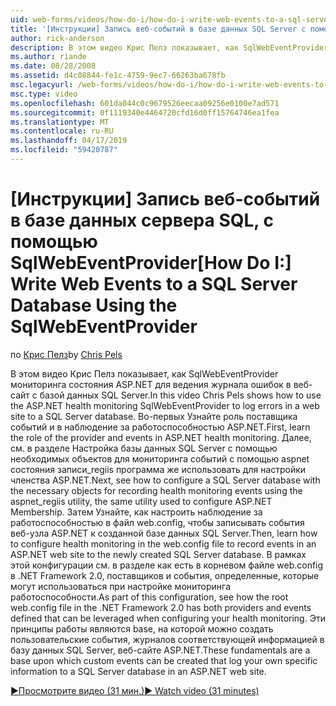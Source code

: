 ```yaml
---
uid: web-forms/videos/how-do-i/how-do-i-write-web-events-to-a-sql-server-database-using-the-sqlwebeventprovider
title: '[Инструкции] Запись веб-событий в базе данных SQL Server с помощью SqlWebEventProvider | Документация Майкрософт'
author: rick-anderson
description: В этом видео Крис Пелз показывает, как SqlWebEventProvider мониторинга состояния ASP.NET для ведения журнала ошибок в веб-сайт с базой данных SQL Server. Во-первых, очистить...
ms.author: riande
ms.date: 08/28/2008
ms.assetid: d4c08844-fe1c-4759-9ec7-66263ba678fb
msc.legacyurl: /web-forms/videos/how-do-i/how-do-i-write-web-events-to-a-sql-server-database-using-the-sqlwebeventprovider
msc.type: video
ms.openlocfilehash: 601da044c0c9679526eecaa09256e0100e7ad571
ms.sourcegitcommit: 0f1119340e4464720cfd16d0ff15764746ea1fea
ms.translationtype: MT
ms.contentlocale: ru-RU
ms.lasthandoff: 04/17/2019
ms.locfileid: "59420787"
---
```

# <a name="how-do-i-write-web-events-to-a-sql-server-database-using-the-sqlwebeventprovider"></a><span data-ttu-id="681d3-104">[Инструкции] Запись веб-событий в базе данных сервера SQL, с помощью SqlWebEventProvider</span><span class="sxs-lookup"><span data-stu-id="681d3-104">[How Do I:] Write Web Events to a SQL Server Database Using the SqlWebEventProvider</span></span>

<span data-ttu-id="681d3-105">по [Крис Пелз](https://twitter.com/chrispels)</span><span class="sxs-lookup"><span data-stu-id="681d3-105">by [Chris Pels](https://twitter.com/chrispels)</span></span>

<span data-ttu-id="681d3-106">В этом видео Крис Пелз показывает, как SqlWebEventProvider мониторинга состояния ASP.NET для ведения журнала ошибок в веб-сайт с базой данных SQL Server.</span><span class="sxs-lookup"><span data-stu-id="681d3-106">In this video Chris Pels shows how to use the ASP.NET health monitoring SqlWebEventProvider to log errors in a web site to a SQL Server database.</span></span> <span data-ttu-id="681d3-107">Во-первых Узнайте роль поставщика событий и в наблюдение за работоспособностью ASP.NET.</span><span class="sxs-lookup"><span data-stu-id="681d3-107">First, learn the role of the provider and events in ASP.NET health monitoring.</span></span> <span data-ttu-id="681d3-108">Далее, см. в разделе Настройка базы данных SQL Server с помощью необходимых объектов для мониторинга событий с помощью aspnet состояния записи\_regiis программа же использовать для настройки членства ASP.NET.</span><span class="sxs-lookup"><span data-stu-id="681d3-108">Next, see how to configure a SQL Server database with the necessary objects for recording health monitoring events using the aspnet\_regiis utility, the same utility used to configure ASP.NET Membership.</span></span> <span data-ttu-id="681d3-109">Затем Узнайте, как настроить наблюдение за работоспособностью в файл web.config, чтобы записывать события веб-узла ASP.NET к созданной базе данных SQL Server.</span><span class="sxs-lookup"><span data-stu-id="681d3-109">Then, learn how to configure health monitoring in the web.config file to record events in an ASP.NET web site to the newly created SQL Server database.</span></span> <span data-ttu-id="681d3-110">В рамках этой конфигурации см. в разделе как есть в корневом файле web.config в .NET Framework 2.0, поставщиков и события, определенные, которые могут использоваться при настройке мониторинга работоспособности.</span><span class="sxs-lookup"><span data-stu-id="681d3-110">As part of this configuration, see how the root web.config file in the .NET Framework 2.0 has both providers and events defined that can be leveraged when configuring your health monitoring.</span></span> <span data-ttu-id="681d3-111">Эти принципы работы являются base, на которой можно создать пользовательские события, журналов соответствующей информацией в базу данных SQL Server, веб-сайте ASP.NET.</span><span class="sxs-lookup"><span data-stu-id="681d3-111">These fundamentals are a base upon which custom events can be created that log your own specific information to a SQL Server database in an ASP.NET web site.</span></span>

[<span data-ttu-id="681d3-112">&#9654;Просмотрите видео (31 мин.)</span><span class="sxs-lookup"><span data-stu-id="681d3-112">&#9654; Watch video (31 minutes)</span></span>](https://channel9.msdn.com/Blogs/ASP-NET-Site-Videos/how-do-i-write-web-events-to-a-sql-server-database-using-the-sqlwebeventprovider)
